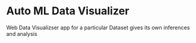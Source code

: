 # Auto ML Data Visualizer
 Web Data Visualizser app for a particular Dataset gives its own inferences and analysis
